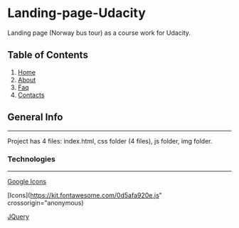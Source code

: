 # Landing-page-Udacity
Landing page (Norway bus tour) as a course work for Udacity.

## Table of Contents
	
1. [Home](#title)
2. [About](#about)
3. [Faq](#Faq)
4. [Contacts](#contacts)


## General Info

***

Project has 4 files: index.html, css folder (4 files), js folder, img folder.


### Technologies

***

[Google Icons](https://fonts.googleapis.com/icon?family=Material+Icons)

[Icons](https://kit.fontawesome.com/0d5afa920e.js" crossorigin="anonymous)

[JQuery](https://ajax.googleapis.com/ajax/libs/jquery/3.3.1/jquery.min.js)
